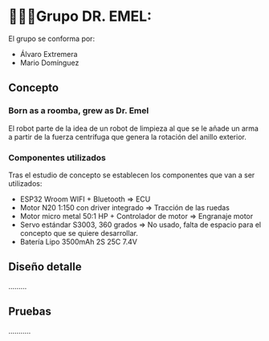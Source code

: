 <div style="text-align: justify;">

# 👨🏻‍🎓Grupo DR. EMEL:

</div>

El grupo se conforma por:

- Álvaro Extremera
- Mario Domínguez

## Concepto
### Born as a roomba, grew as Dr. Emel
El robot parte de la idea de un robot de limpieza al que se le añade un arma a partir de la fuerza centrífuga que genera la rotación del anillo exterior.

### Componentes utilizados
Tras el estudio de concepto se establecen los componentes que van a ser utilizados:

- ESP32 Wroom WIFI + Bluetooth => ECU
- Motor N20 1:150 con driver integrado => Tracción de las ruedas
- Motor micro metal 50:1 HP + Controlador de motor => Engranaje motor
- Servo estándar S3003, 360 grados => No usado, falta de espacio para el concepto que se quiere desarrollar.
- Batería Lipo 3500mAh 2S 25C 7.4V



### 


## Diseño detalle

.........

## Pruebas

...........
